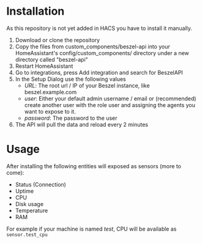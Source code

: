 # Installation
As this repository is not yet added in HACS you have to install it manually.

1. Download or clone the repository
2. Copy the files from custom_components/beszel-api into your HomeAssistant's config/custom_components/ directory under a new directory called "beszel-api"
3. Restart HomeAssistant
4. Go to integrations, press Add integration and search for BeszelAPI
5. In the Setup Dialog use the following values
    - *URL*: The root url / IP of your Beszel instance, like beszel.example.com
    - *user*: Either your default admin username / email or (recommended) create another user with the role user and assigning the agents you want to expose to it.
    - *password*: The password to the user
6. The API will pull the data and reload every 2 minutes

# Usage
After installing the following entities will exposed as sensors (more to come):
- Status (Connection)
- Uptime
- CPU
- Disk usage
- Temperature
- RAM

For example if your machine is named *test*, CPU will be available as ```sensor.test_cpu```